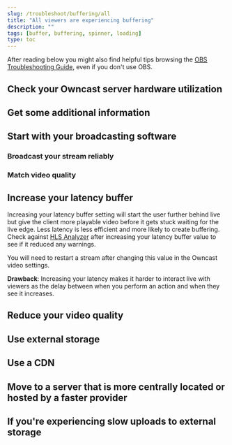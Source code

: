 ```yaml
---
slug: /troubleshoot/buffering/all
title: "All viewers are experiencing buffering"
description: ""
tags: [buffer, buffering, spinner, loading]
type: toc
---
```


After reading below you might also find helpful tips browsing the [OBS Troubleshooting Guide](https://github.com/obsproject/obs-studio/wiki/Stream-Buffering-Issues/d65033b24e4a4c81c87323f05a59c12f78de620b), even if you don't use OBS.

## Check your Owncast server hardware utilization



## Get some additional information



## Start with your broadcasting software

### Broadcast your stream reliably



### Match video quality



## Increase your latency buffer

Increasing your latency buffer setting will start the user further behind live but give the client more playable video before it gets stuck waiting for the live edge. Less latency is less efficient and more likely to create buffering. Check against [HLS Analyzer](https://hlsanalyzer.com) after increasing your latency buffer value to see if it reduced any warnings.

You will need to restart a stream after changing this value in the Owncast video settings.

**Drawback**: Increasing your latency makes it harder to interact live with viewers as the delay between when you perform an action and when they see it increases.

## Reduce your video quality



## Use external storage



## Use a CDN



## Move to a server that is more centrally located or hosted by a faster provider



## If you're experiencing slow uploads to external storage


